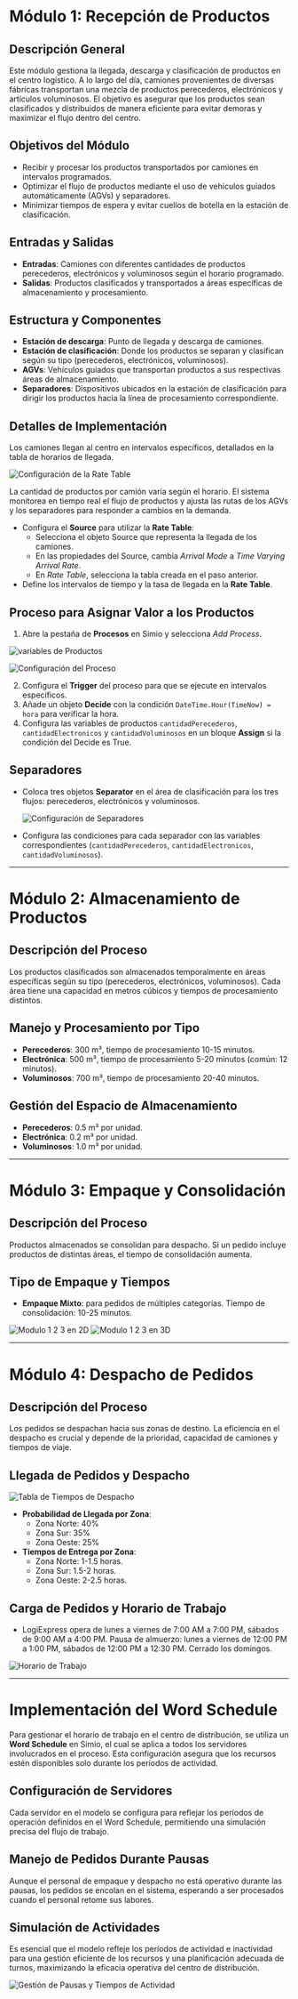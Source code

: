 # Módulo 1: Recepción de Productos

## Descripción General
Este módulo gestiona la llegada, descarga y clasificación de productos en el centro logístico. A lo largo del día, camiones provenientes de diversas fábricas transportan una mezcla de productos perecederos, electrónicos y artículos voluminosos. El objetivo es asegurar que los productos sean clasificados y distribuidos de manera eficiente para evitar demoras y maximizar el flujo dentro del centro.

## Objetivos del Módulo
- Recibir y procesar los productos transportados por camiones en intervalos programados.
- Optimizar el flujo de productos mediante el uso de vehículos guiados automáticamente (AGVs) y separadores.
- Minimizar tiempos de espera y evitar cuellos de botella en la estación de clasificación.

## Entradas y Salidas
- **Entradas**: Camiones con diferentes cantidades de productos perecederos, electrónicos y voluminosos según el horario programado.
- **Salidas**: Productos clasificados y transportados a áreas específicas de almacenamiento y procesamiento.

## Estructura y Componentes
- **Estación de descarga**: Punto de llegada y descarga de camiones.
- **Estación de clasificación**: Donde los productos se separan y clasifican según su tipo (perecederos, electrónicos, voluminosos).
- **AGVs**: Vehículos guiados que transportan productos a sus respectivas áreas de almacenamiento.
- **Separadores**: Dispositivos ubicados en la estación de clasificación para dirigir los productos hacia la línea de procesamiento correspondiente.

## Detalles de Implementación
Los camiones llegan al centro en intervalos específicos, detallados en la tabla de horarios de llegada.

![Configuración de la Rate Table](https://github.com/Julio-Juarez/DocumentacionModela2024/blob/main/Imagen/rateTable1.jpg)

La cantidad de productos por camión varía según el horario. El sistema monitorea en tiempo real el flujo de productos y ajusta las rutas de los AGVs y los separadores para responder a cambios en la demanda.

- Configura el **Source** para utilizar la **Rate Table**:
  - Selecciona el objeto Source que representa la llegada de los camiones.
  - En las propiedades del Source, cambia *Arrival Mode* a *Time Varying Arrival Rate*.
  - En *Rate Table*, selecciona la tabla creada en el paso anterior.
- Define los intervalos de tiempo y la tasa de llegada en la **Rate Table**.

## Proceso para Asignar Valor a los Productos
1. Abre la pestaña de **Procesos** en Simio y selecciona *Add Process*.

![variables de Productos](https://github.com/Julio-Juarez/DocumentacionModela2024/blob/main/Imagen/variablesProductos.jpg)
  
   ![Configuración del Proceso](https://github.com/Julio-Juarez/DocumentacionModela2024/blob/main/Imagen/ProcesoAsignacionCantidad.jpg)

2. Configura el **Trigger** del proceso para que se ejecute en intervalos específicos.
3. Añade un objeto **Decide** con la condición `DateTime.Hour(TimeNow) = hora` para verificar la hora.
4. Configura las variables de productos `cantidadPerecederos`, `cantidadElectronicos` y `cantidadVoluminosos` en un bloque **Assign** si la condición del Decide es True.

## Separadores
- Coloca tres objetos **Separator** en el área de clasificación para los tres flujos: perecederos, electrónicos y voluminosos.
  
  ![Configuración de Separadores](https://github.com/Julio-Juarez/DocumentacionModela2024/blob/main/Imagen/configuracionSeparadores.jpg)
  
- Configura las condiciones para cada separador con las variables correspondientes (`cantidadPerecederos`, `cantidadElectronicos`, `cantidadVoluminosos`).

---

# Módulo 2: Almacenamiento de Productos

## Descripción del Proceso
Los productos clasificados son almacenados temporalmente en áreas específicas según su tipo (perecederos, electrónicos, voluminosos). Cada área tiene una capacidad en metros cúbicos y tiempos de procesamiento distintos.


## Manejo y Procesamiento por Tipo
- **Perecederos**: 300 m³, tiempo de procesamiento 10-15 minutos.
- **Electrónica**: 500 m³, tiempo de procesamiento 5-20 minutos (común: 12 minutos).
- **Voluminosos**: 700 m³, tiempo de procesamiento 20-40 minutos.

## Gestión del Espacio de Almacenamiento
- **Perecederos**: 0.5 m³ por unidad.
- **Electrónica**: 0.2 m³ por unidad.
- **Voluminosos**: 1.0 m³ por unidad.

---

# Módulo 3: Empaque y Consolidación

## Descripción del Proceso
Productos almacenados se consolidan para despacho. Si un pedido incluye productos de distintas áreas, el tiempo de consolidación aumenta.

## Tipo de Empaque y Tiempos
- **Empaque Mixto**: para pedidos de múltiples categorías. Tiempo de consolidación: 10-25 minutos.

![Modulo 1 2 3 en 2D](https://github.com/Julio-Juarez/DocumentacionModela2024/blob/main/Imagen/modulo123_2D.jpg)
![Modulo 1 2 3 en 3D](https://github.com/Julio-Juarez/DocumentacionModela2024/blob/main/Imagen/modulo123_3D.jpg)

---

# Módulo 4: Despacho de Pedidos

## Descripción del Proceso
Los pedidos se despachan hacia sus zonas de destino. La eficiencia en el despacho es crucial y depende de la prioridad, capacidad de camiones y tiempos de viaje.

## Llegada de Pedidos y Despacho
![Tabla de Tiempos de Despacho](https://github.com/Julio-Juarez/DocumentacionModela2024/blob/main/Imagen/rateTAble2.jpg)

- **Probabilidad de Llegada por Zona**:
  - Zona Norte: 40%
  - Zona Sur: 35%
  - Zona Oeste: 25%
- **Tiempos de Entrega por Zona**:
  - Zona Norte: 1-1.5 horas.
  - Zona Sur: 1.5-2 horas.
  - Zona Oeste: 2-2.5 horas.
  
## Carga de Pedidos y Horario de Trabajo
- LogiExpress opera de lunes a viernes de 7:00 AM a 7:00 PM, sábados de 9:00 AM a 4:00 PM. Pausa de almuerzo: lunes a viernes de 12:00 PM a 1:00 PM, sábados de 12:00 PM a 12:30 PM. Cerrado los domingos.

![Horario de Trabajo](URL_de_la_imagen/HorarioTrabajo.png)

---

# Implementación del Word Schedule
Para gestionar el horario de trabajo en el centro de distribución, se utiliza un **Word Schedule** en Simio, el cual se aplica a todos los servidores involucrados en el proceso. Esta configuración asegura que los recursos estén disponibles solo durante los períodos de actividad.

## Configuración de Servidores
Cada servidor en el modelo se configura para reflejar los períodos de operación definidos en el Word Schedule, permitiendo una simulación precisa del flujo de trabajo.

## Manejo de Pedidos Durante Pausas
Aunque el personal de empaque y despacho no está operativo durante las pausas, los pedidos se encolan en el sistema, esperando a ser procesados cuando el personal retome sus labores.

## Simulación de Actividades
Es esencial que el modelo refleje los períodos de actividad e inactividad para una gestión eficiente de los recursos y una planificación adecuada de turnos, maximizando la eficacia operativa del centro de distribución.

![Gestión de Pausas y Tiempos de Actividad](https://github.com/Julio-Juarez/DocumentacionModela2024/blob/main/Imagen/horario.jpg)
